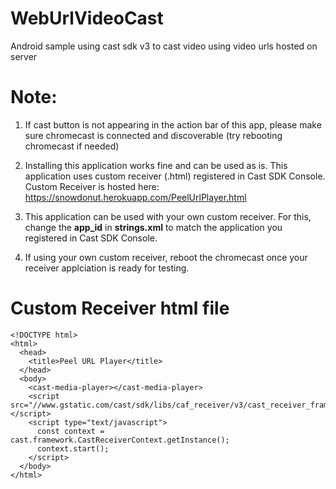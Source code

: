 # WebUrlVideoCast
Android sample using cast sdk v3 to cast video using video urls hosted on server


# Note:
1. If cast button is not appearing in the action bar of this app, please make sure chromecast is connected and discoverable (try rebooting chromecast if needed)

2. Installing this application works fine and can be used as is. This application uses custom receiver (.html) registered in Cast SDK Console. 
Custom Receiver is hosted here: https://snowdonut.herokuapp.com/PeelUrlPlayer.html

3. This application can be used with your own custom receiver. For this, change the **app_id** in **strings.xml** to match the application you registered in Cast SDK Console.

4. If using your own custom receiver, reboot the chromecast once your receiver applciation is ready for testing.


# Custom Receiver html file

```
<!DOCTYPE html>
<html>
  <head>
    <title>Peel URL Player</title>
  </head>
  <body>
    <cast-media-player></cast-media-player>
    <script src="//www.gstatic.com/cast/sdk/libs/caf_receiver/v3/cast_receiver_framework.js"></script>
    <script type="text/javascript">
      const context = cast.framework.CastReceiverContext.getInstance();
      context.start();
    </script>
  </body>
</html>
```
